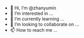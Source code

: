 - 👋 Hi, I’m @zhanyumin
- 👀 I’m interested in ...
- 🌱 I’m currently learning ...
- 💞️ I’m looking to collaborate on ...
- 📫 How to reach me ...

<!---
zhanyumin/zhanyumin is a ✨ special ✨ repository because its `README.md` (this file) appears on your GitHub profile.
You can click the Preview link to take a look at your changes.
--->
